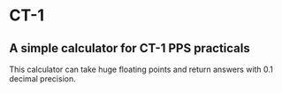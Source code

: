 # CT-1
## A simple calculator for CT-1 PPS practicals
This calculator can take huge floating points and return answers with 0.1 decimal precision.
